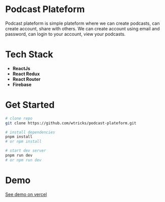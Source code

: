 # Podcast Plateform

Podcast plateform is simple plateform where we can create podcasts, can create account, share with others. 
We can create account using email and password, can login to your account, view your podcasts.

# Tech Stack

- __ReactJs__
- __React Redux__
- __React Router__
- __Firebase__

# Get Started

```bash
# clone repo
git clone https://github.com/wtricks/podcast-plateform.git

# install dependencies
pnpm install
# or npm install

# start dev server
pnpm run dev
# or npm run dev
```

# Demo

[See demo on vercel](https://podcast-plateform-48tp.vercel.app)
